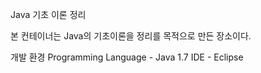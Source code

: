Java 기초 이론 정리 

본 컨테이너는 Java의 기초이론을 정리를 목적으로 만든 장소이다.

개발 환경
Programming Language - Java 1.7
IDE - Eclipse
